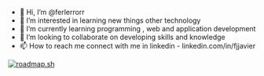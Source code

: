 - 👋 Hi, I’m @ferlerrorr
- 👀 I’m interested in learning new things other technology 
- 🌱 I’m currently learning programming , web and application development
- 💞️ I’m looking to collaborate on developing skills and knowledge
- 📫 How to reach me connect with me in linkedin - linkedin.com/in/fjjavier

<!---
ferlerrorr/ferlerrorr is a ✨ special ✨ repository because its `README.md` (this file) appears on your GitHub profile.
You can click the Preview link to take a look at your changes.
--->
[![roadmap.sh](https://roadmap.sh/card/wide/645340d7b60f0a3ce2fd5e7c?variant=light)](https://roadmap.sh)
